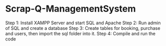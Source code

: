 # Scrap-Q-ManagementSystem

Step 1: Install XAMPP Server and start SQL and Apache 
Step 2: Run admin of SQL and create a database
Step 3: Create tables for booking, purchase and users, then import the sql folder into it.
Step 4: Compile and run the code
